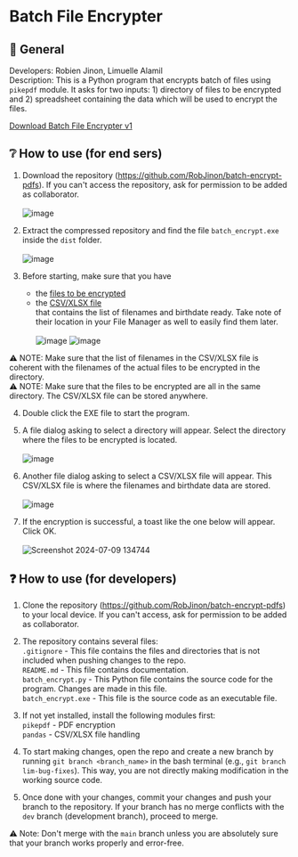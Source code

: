 # Batch File Encrypter

## 📝 General
Developers: Robien Jinon, Limuelle Alamil <br />
Description: This is a Python program that encrypts batch of files using `pikepdf` module. It asks for two inputs: 1) directory of files to be encrypted and 2) spreadsheet containing the data which will be used to encrypt the files.

[Download Batch File Encrypter v1](https://github.com/RobJinon/batch-encrypt-pdfs/blob/main/dist/batch_encrypt.exe)

## ❔ How to use (for end sers)
1. Download the repository (https://github.com/RobJinon/batch-encrypt-pdfs). If you can't access the repository, ask for permission to be added as collaborator.<br /><br />
![image](https://github.com/RobJinon/batch-encrypt-pdfs/assets/98687205/81c6e276-25d1-4d5c-a76c-de34c6e48bce)

2. Extract the compressed repository and find the file `batch_encrypt.exe` inside the `dist` folder.<br /><br />
![image](https://github.com/RobJinon/batch-encrypt-pdfs/assets/98687205/5a0e7780-b01f-4a79-95d1-9ed0e89f57b9)

3. Before starting, make sure that you have <br />
   - the <ins> files to be encrypted </ins> <br />
   - the <ins> CSV/XLSX file </ins> <br />
that contains the list of filenames and birthdate ready. Take note of their location in your File Manager as well to easily find them later. <br /><br />
![image](https://github.com/RobJinon/batch-encrypt-pdfs/assets/98687205/19f3bdd5-2410-4ba8-b895-63079da82861)
![image](https://github.com/RobJinon/batch-encrypt-pdfs/assets/98687205/9525b5b2-7a10-499b-8f82-140562ee8f97)

⚠️ NOTE: Make sure that the list of filenames in the CSV/XLSX file is coherent with the filenames of the actual files to be encrypted in the directory. <br />
⚠️ NOTE: Make sure that the files to be encrypted are all in the same directory. The CSV/XLSX file can be stored anywhere.<br />

4. Double click the EXE file to start the program.<br />
5. A file dialog asking to select a directory will appear. Select the directory where the files to be encrypted is located.<br /><br />
![image](https://github.com/RobJinon/batch-encrypt-pdfs/assets/98687205/e9d8cd6e-a89b-450a-896b-92f08f667f26)

6. Another file dialog asking to select a CSV/XLSX file will appear. This CSV/XLSX file is where the filenames and birthdate data are stored.<br /><br />
![image](https://github.com/RobJinon/batch-encrypt-pdfs/assets/98687205/c6aff41e-af17-47cc-a8a4-883039375f6e)

7. If the encryption is successful, a toast like the one below will appear. Click OK.<br /><br />
![Screenshot 2024-07-09 134744](https://github.com/RobJinon/batch-encrypt-pdfs/assets/98687205/9a7a701c-4e7e-482b-b763-a78fc813ef50)



## ❓ How to use (for developers)
1. Clone the repository (https://github.com/RobJinon/batch-encrypt-pdfs) to your local device. If you can't access, ask for permission to be added as collaborator.

2. The repository contains several files: <br />
   `.gitignore` - This file contains the files and directories that is not included when pushing changes to the repo.<br />
   `README.md` - This file contains documentation.<br />
   `batch_encrypt.py` - This Python file contains the source code for the program. Changes are made in this file.<br />
   `batch_encrypt.exe` - This file is the source code as an executable file.

3. If not yet installed, install the following modules first:<br />
   `pikepdf` - PDF encryption<br />
   `pandas` - CSV/XLSX file handling

4. To start making changes, open the repo and create a new branch by running `git branch <branch_name>` in the bash terminal (e.g., `git branch lim-bug-fixes`). This way, you are not directly making modification in the working source code.

5. Once done with your changes, commit your changes and push your branch to the repository. If your branch has no merge conflicts with the `dev` branch (development branch), proceed to merge. <br />

⚠️ Note: Don't merge with the `main` branch unless you are absolutely sure that your branch works properly and error-free.

   
